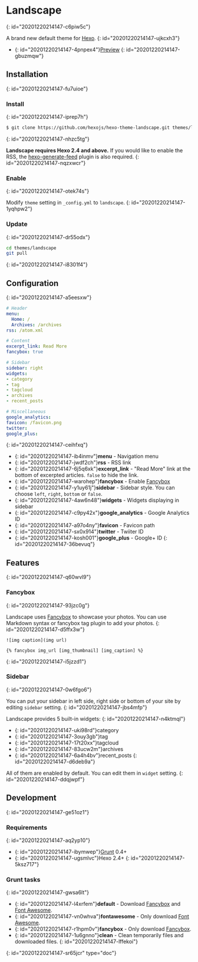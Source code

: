 # Landscape
{: id="20201220214147-c6piw5c"}

A brand new default theme for [Hexo].
{: id="20201220214147-ujkcxh3"}

- {: id="20201220214147-4pnpex4"}[Preview](http://hexo.io/hexo-theme-landscape/)
{: id="20201220214147-gbuzmqw"}

## Installation
{: id="20201220214147-fu7uioe"}

### Install
{: id="20201220214147-iprep7h"}

```bash
$ git clone https://github.com/hexojs/hexo-theme-landscape.git themes/landscape
```
{: id="20201220214147-nhzc5tg"}

**Landscape requires Hexo 2.4 and above.** If you would like to enable the RSS, the [hexo-generate-feed] plugin is also required.
{: id="20201220214147-nqzxwcr"}

### Enable
{: id="20201220214147-otek74s"}

Modify `theme` setting in `_config.yml` to `landscape`.
{: id="20201220214147-1yqhpw2"}

### Update
{: id="20201220214147-dr55odx"}

```bash
cd themes/landscape
git pull
```
{: id="20201220214147-i8301f4"}

## Configuration
{: id="20201220214147-a5eesxw"}

```yml
# Header
menu:
  Home: /
  Archives: /archives
rss: /atom.xml

# Content
excerpt_link: Read More
fancybox: true

# Sidebar
sidebar: right
widgets:
- category
- tag
- tagcloud
- archives
- recent_posts

# Miscellaneous
google_analytics:
favicon: /favicon.png
twitter:
google_plus:
```
{: id="20201220214147-ceihfxq"}

- {: id="20201220214147-ib4inmv"}**menu** - Navigation menu
- {: id="20201220214147-jwdf2ch"}**rss** - RSS link
- {: id="20201220214147-6j5q6xk"}**excerpt_link** - "Read More" link at the bottom of excerpted articles. `false` to hide the link.
- {: id="20201220214147-warohep"}**fancybox** - Enable [Fancybox]
- {: id="20201220214147-y1uy61j"}**sidebar** - Sidebar style. You can choose `left`, `right`, `bottom` or `false`.
- {: id="20201220214147-4aw6n48"}**widgets** - Widgets displaying in sidebar
- {: id="20201220214147-c9py42x"}**google_analytics** - Google Analytics ID
- {: id="20201220214147-a97o4ny"}**favicon** - Favicon path
- {: id="20201220214147-sx0x914"}**twitter** - Twiiter ID
- {: id="20201220214147-kosh001"}**google_plus** - Google+ ID
{: id="20201220214147-36bevuq"}

## Features
{: id="20201220214147-q60wvl9"}

### Fancybox
{: id="20201220214147-93jzc0g"}

Landscape uses [Fancybox] to showcase your photos. You can use Markdown syntax or fancybox tag plugin to add your photos.
{: id="20201220214147-d5ffx3w"}

```
![img caption](img url)

{% fancybox img_url [img_thumbnail] [img_caption] %}
```
{: id="20201220214147-i5jzzd1"}

### Sidebar
{: id="20201220214147-0w6fgo6"}

You can put your sidebar in left side, right side or bottom of your site by editing `sidebar` setting.
{: id="20201220214147-jbs4mfp"}

Landscape provides 5 built-in widgets:
{: id="20201220214147-n4ktmql"}

- {: id="20201220214147-uki98rd"}category
- {: id="20201220214147-3ouy3gb"}tag
- {: id="20201220214147-17t20xx"}tagcloud
- {: id="20201220214147-83ucw2m"}archives
- {: id="20201220214147-6a4h4bv"}recent_posts
{: id="20201220214147-d6deb9a"}

All of them are enabled by default. You can edit them in `widget` setting.
{: id="20201220214147-ddqjwpf"}

## Development
{: id="20201220214147-ge51oz1"}

### Requirements
{: id="20201220214147-aq2yp10"}

- {: id="20201220214147-ibymwep"}[Grunt] 0.4+
- {: id="20201220214147-ugsmlvc"}Hexo 2.4+
{: id="20201220214147-5ksz717"}

### Grunt tasks
{: id="20201220214147-gwsa6lt"}

- {: id="20201220214147-l4xrfem"}**default** - Download [Fancybox] and [Font Awesome].
- {: id="20201220214147-vn0whva"}**fontawesome** - Only download [Font Awesome].
- {: id="20201220214147-r1hpm0v"}**fancybox** - Only download [Fancybox].
- {: id="20201220214147-1u6gnno"}**clean** - Clean temporarily files and downloaded files.
{: id="20201220214147-lffekoi"}

[Hexo]: https://hexo.io/
[Fancybox]: http://fancyapps.com/fancybox/
[Font Awesome]: http://fontawesome.io/
[Grunt]: http://gruntjs.com/
[hexo-generate-feed]: https://github.com/hexojs/hexo-generator-feed

{: id="20201220214147-sr65jcr" type="doc"}
